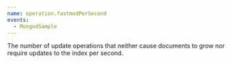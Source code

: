 ```yaml
---
name: operation.fastmodPerSecond
events:
  - MongodSample
---
```


The number of update operations that neither cause documents to grow nor require updates to the index per second.